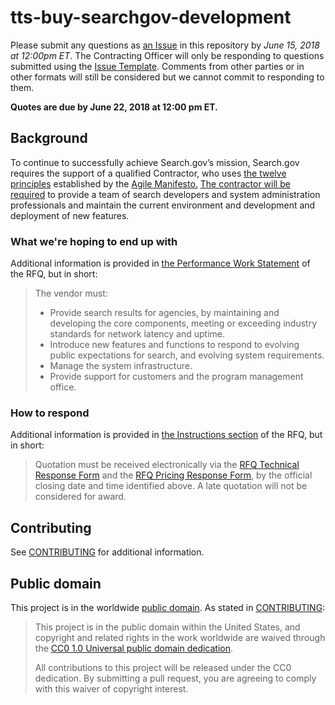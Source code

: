 # tts-buy-searchgov-development

Please submit any questions as [an Issue](https://github.com/18F/tts-buy-searchgov-development/issues) in this repository by *June 15, 2018 at 12:00pm ET*. The Contracting Officer will only be responding to questions submitted using the [Issue Template](ISSUE_TEMPLATE.md). Comments from other parties or in other formats will still be considered but we cannot commit to responding to them.

**Quotes are due by June 22, 2018 at 12:00 pm ET.**

## Background

To continue to successfully achieve Search.gov’s mission, Search.gov
requires the support of a qualified Contractor, who uses
[<span class="underline">the twelve
principles</span>](http://agilemanifesto.org/principles.html)
established by the [<span class="underline">Agile
Manifesto.</span>](http://agilemanifesto.org/)
[<span class="underline">The contractor will be
required</span>](http://agilemanifesto.org/) to provide a team of search
developers and system administration professionals and maintain the
current environment and development and deployment of new features.

### What we're hoping to end up with

Additional information is provided in [the Performance Work Statement](https://github.com/18F/tts-buy-searchgov-development/blob/master/solicitation_documents/RFQ.md#performance-work-statement) of the RFQ, but in short:

> The vendor must:
>
> - Provide search results for agencies, by maintaining and
developing the core components, meeting or exceeding industry
standards for network latency and uptime.
> - Introduce new features and functions to respond to evolving
public expectations for search, and evolving system requirements.
> - Manage the system infrastructure.
> - Provide support for customers and the program management office.

### How to respond

Additional information is provided in [the Instructions section](https://github.com/18F/tts-buy-searchgov-development/blob/master/solicitation_documents/RFQ.md#instructions) of the RFQ, but in short:

> Quotation must be received electronically via the [RFQ Technical Response Form](https://goo.gl/forms/SiUERsZvF1My4xRu1) and the [RFQ Pricing Response Form](https://github.com/18F/tts-buy-searchgov-development/blob/master/solicitation_documents/RFQ%20Pricing%20Form%20-%20Search.gov%20Development%20Support.xlsx), by the official closing date and time identified above. A late quotation will not be considered for award.

## Contributing

See [CONTRIBUTING](CONTRIBUTING.md) for additional information.

## Public domain

This project is in the worldwide [public domain](LICENSE.md). As stated in [CONTRIBUTING](CONTRIBUTING.md):

> This project is in the public domain within the United States, and copyright and related rights in the work worldwide are waived through the [CC0 1.0 Universal public domain dedication](https://creativecommons.org/publicdomain/zero/1.0/).
>
> All contributions to this project will be released under the CC0 dedication. By submitting a pull request, you are agreeing to comply with this waiver of copyright interest.
